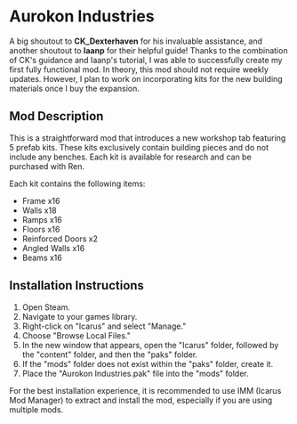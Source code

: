 # Aurokon Industries

A big shoutout to **CK_Dexterhaven** for his invaluable assistance, and another shoutout to **Iaanp** for their helpful guide! Thanks to the combination of CK's guidance and Iaanp's tutorial, I was able to successfully create my first fully functional mod.
In theory, this mod should not require weekly updates. However, I plan to work on incorporating kits for the new building materials once I buy the expansion.

## Mod Description
This is a straightforward mod that introduces a new workshop tab featuring 5 prefab kits. These kits exclusively contain building pieces and do not include any benches. Each kit is available for research and can be purchased with Ren.

Each kit contains the following items:
- Frame x16
- Walls x18
- Ramps x16
- Floors x16
- Reinforced Doors x2
- Angled Walls x16
- Beams x16

## Installation Instructions

1. Open Steam.
2. Navigate to your games library.
3. Right-click on "Icarus" and select "Manage."
4. Choose "Browse Local Files."
5. In the new window that appears, open the "Icarus" folder, followed by the "content" folder, and then the "paks" folder.
6. If the "mods" folder does not exist within the "paks" folder, create it.
7. Place the "Aurokon Industries.pak" file into the "mods" folder.

For the best installation experience, it is recommended to use IMM (Icarus Mod Manager) to extract and install the mod, especially if you are using multiple mods.
